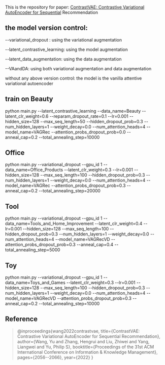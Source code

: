 This is the repository for paper: [ContrastVAE: Contrastive Variational AutoEncoder for Sequential](https://arxiv.org/pdf/2209.00456.pdf)
Recommendation

## the model version control:

--variational_dropout : using the variational augmentation 

--latent_contrastive_learning: using the model augmentation

--latent_data_augmentation: using the data augmentation

--VAandDA: using both variational augmentation and data augmentation 

without any above version control: the model is the vanilla attentive variational autoencoder


## train on Beauty
python main.py --latent_contrastive_learning --data_name=Beauty --latent_clr_weight=0.6 --reparam_dropout_rate=0.1 --lr=0.001 --hidden_size=128 --max_seq_length=50 --hidden_dropout_prob=0.3 --num_hidden_layers=1 --weight_decay=0.0 --num_attention_heads=4 --model_name=VAGRec --attention_probs_dropout_prob=0.0 --anneal_cap=0.2 --total_annealing_step=10000

## Office
python main.py --variational_dropout --gpu_id 1 --data_name=Office_Products --latent_clr_weight=0.3 --lr=0.001 --hidden_size=128 --max_seq_length=100 --hidden_dropout_prob=0.3 --num_hidden_layers=1 --weight_decay=0.0 --num_attention_heads=4 --model_name=VAGRec --attention_probs_dropout_prob=0.3 --anneal_cap=0.2 --total_annealing_step=20000 

## Tool
python main.py --variational_dropout --gpu_id 1 --data_name=Tools_and_Home_Improvement --latent_clr_weight=0.4 --lr=0.001 --hidden_size=128 --max_seq_length=100 --hidden_dropout_prob=0.3 --num_hidden_layers=1 --weight_decay=0.0 --num_attention_heads=4 --model_name=VAGRecVD --attention_probs_dropout_prob=0.3 --anneal_cap=0.4 --total_annealing_step=5000 

## Toy

python main.py --variational_dropout --gpu_id 1 --data_name=Toys_and_Games --latent_clr_weight=0.3 --lr=0.001 --hidden_size=128 --max_seq_length=100 --hidden_dropout_prob=0.3 --num_hidden_layers=1 --weight_decay=0.0 --num_attention_heads=4 --model_name=VAGRecVD --attention_probs_dropout_prob=0.3 --anneal_cap=0.2 --total_annealing_step=10000 

## Reference

> @inproceedings{wang2022contrastvae,
  title={ContrastVAE: Contrastive Variational AutoEncoder for Sequential Recommendation},
  author={Wang, Yu and Zhang, Hengrui and Liu, Zhiwei and Yang, Liangwei and Yu, Philip S},
  booktitle={Proceedings of the 31st ACM International Conference on Information \& Knowledge Management},
  pages={2056--2066},
  year={2022}
}

